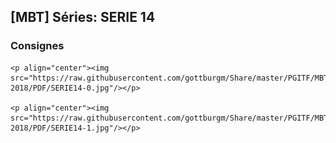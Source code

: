 ## [MBT] Séries: SERIE 14

### Consignes

    <p align="center"><img src="https://raw.githubusercontent.com/gottburgm/Share/master/PGITF/MBT/Exercices/2017-2018/PDF/SERIE14-0.jpg"/></p>
    
    <p align="center"><img src="https://raw.githubusercontent.com/gottburgm/Share/master/PGITF/MBT/Exercices/2017-2018/PDF/SERIE14-1.jpg"/></p> 